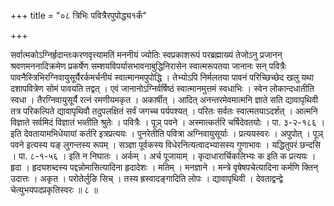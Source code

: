 +++
title = "०८ त्रिभिः पवित्रैरपुपोद्ध्य१र्कं"

+++

सर्वात्मकोऽग्निर्हृदान्तःकरणवृत्त्यामतिं मननीयं ज्योतिः स्वप्रकाशरूपं परब्रह्माख्यं तेजोऽनु प्रजानन् श्रवणमननादिक्रमेण प्रकर्षेण सम्शयविपर्यासभावनाबुद्धिनिरासेन स्वात्मरूपतया जानानः सन् पवित्रैः पावनैस्त्रिभिरग्निवायुसूर्यैरर्कमर्चनीयं स्वात्मानमपुपोद्धि । तेभ्योऽपि निर्मलतया पावनं परिच्छिच्छेद खलु यथा दशापवित्रेण सोमं पावयति तद्वत् । एवं जानानोऽग्निर्वर्षिष्ठं स्वात्मानमुत्तमं स्वधाभिः । स्वेन लोकान्दधातीति स्वधा । तैरग्निवायुसूर्यै रत्नं रमणीयमकृत । अकार्षीत् । आदित् अनन्तरमेवमात्मनि ज्ञाते सति द्यावापृथिवी तत्र परिकल्पिते द्यावापृथिवौ तदुपलक्षितं सर्वं जगच्च पर्यपश्यत् । परितः सर्वतः स्वात्मतयाऽदर्शत् । आत्मनि विज्ञाते सर्वमिदं विज्ञातं भव्तीति श्रुतेः । पवित्रैः । पूञ् पवने । अस्मात्कर्तरि चर्षिदेवतयोः । पा. ३-२-१८६ । इति देवतायामभिधेयायां कर्तरि इत्रप्रत्ययः । पुनरेतीति पवित्रा अग्निवायुसूर्याः । प्रत्ययस्वरः । अपुपोत् । पूञ् पवने इत्यस्य यङ् लुगन्तस्य रूपम् । सञ्ज्ञा पूर्वकस्य विधेरनित्यत्वादभ्यासस्य गुणाभावः । यद्धितुपरं छन्दसि । पा. ८-१-५६ । इति न निघातः । अर्कम् । अर्च पूजायाम् । कृदाधारार्चिकलिभ्यः क इति क प्रत्ययः । हृदा । हृदयशब्दस्य पद्दन्नोमासित्यादिना हृदादेशः । मतिम् । मनज्ञाने । मन्त्रे वृषेषपचेत्यादिना कर्मणि क्तिन् उदात्तः । अकृत । परोतेर्लुङि सिच् । तस्य ह्रस्वादङ्गादिति लोपः । द्यावापृथिवी । देवताद्वन्द्वे चेत्युभयपदप्रकृतिस्वरः ॥ ८ ॥